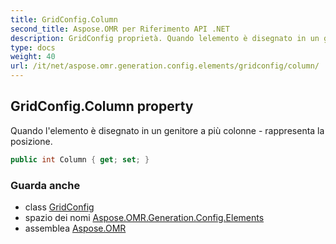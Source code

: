 ```yaml
---
title: GridConfig.Column
second_title: Aspose.OMR per Riferimento API .NET
description: GridConfig proprietà. Quando lelemento è disegnato in un genitore a più colonne  rappresenta la posizione.
type: docs
weight: 40
url: /it/net/aspose.omr.generation.config.elements/gridconfig/column/
---
```

## GridConfig.Column property

Quando l'elemento è disegnato in un genitore a più colonne - rappresenta la posizione.

```csharp
public int Column { get; set; }
```

### Guarda anche

* class [GridConfig](../)
* spazio dei nomi [Aspose.OMR.Generation.Config.Elements](../../gridconfig/)
* assemblea [Aspose.OMR](../../../)


